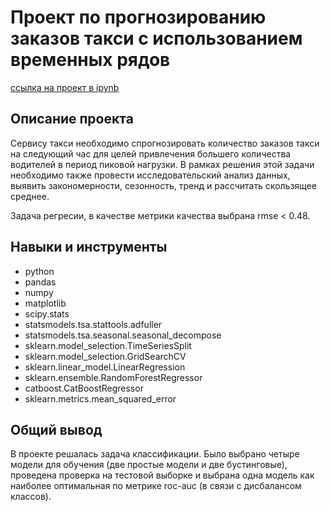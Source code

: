 # Проект по прогнозированию заказов такси с использованием временных рядов
[ссылка на проект в ipynb](https://github.com/annapugovkina/Portfolio/blob/main/Time_series/Time_series_Taxi.ipynb)

## Описание проекта
Сервису такси необходимо спрогнозировать количество заказов такси на следующий час для целей привлечения большего количества водителей в период пиковой нагрузки. В рамках решения этой задачи необходимо также провести исследовательский анализ данных, выявить закономерности, сезонность, тренд и рассчитать скользящее среднее.

Задача регресии, в качестве метрики качества выбрана rmse < 0.48.

## Навыки и инструменты

- python
- pandas
- numpy
- matplotlib
- scipy.stats
- statsmodels.tsa.stattools.adfuller
- statsmodels.tsa.seasonal.seasonal_decompose
- sklearn.model_selection.TimeSeriesSplit
- sklearn.model_selection.GridSearchCV
- sklearn.linear_model.LinearRegression
- sklearn.ensemble.RandomForestRegressor
- catboost.CatBoostRegressor
- sklearn.metrics.mean_squared_error

## Общий вывод
В проекте решалась задача классификации. Было выбрано четыре модели для обучения (две простые модели и две бустинговые), проведена проверка на тестовой выборке и выбрана одна модель как наиболее оптимальная по метрике roc-auc (в связи с дисбалансом классов).
